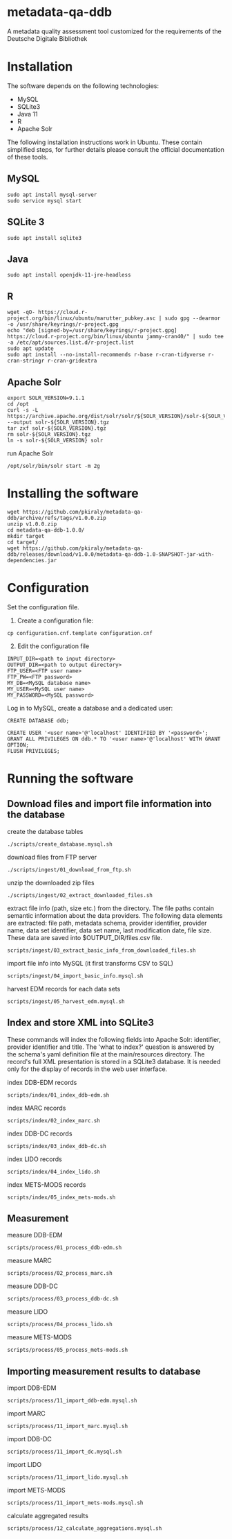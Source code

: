 # metadata-qa-ddb

A metadata quality assessment tool customized for the requirements of the Deutsche Digitale Bibliothek

# Installation

The software depends on the following technologies:

* MySQL
* SQLite3
* Java 11
* R
* Apache Solr

The following installation instructions work in Ubuntu. These contain simplified steps, for further details please consult the official documentation of these tools.

## MySQL

```
sudo apt install mysql-server
sudo service mysql start
```

## SQLite 3

```
sudo apt install sqlite3
```

## Java

```
sudo apt install openjdk-11-jre-headless
```

## R

```
wget -qO- https://cloud.r-project.org/bin/linux/ubuntu/marutter_pubkey.asc | sudo gpg --dearmor -o /usr/share/keyrings/r-project.gpg
echo "deb [signed-by=/usr/share/keyrings/r-project.gpg] https://cloud.r-project.org/bin/linux/ubuntu jammy-cran40/" | sudo tee -a /etc/apt/sources.list.d/r-project.list
sudo apt update
sudo apt install --no-install-recommends r-base r-cran-tidyverse r-cran-stringr r-cran-gridextra
```

## Apache Solr

```
export SOLR_VERSION=9.1.1
cd /opt
curl -s -L https://archive.apache.org/dist/solr/solr/${SOLR_VERSION}/solr-${SOLR_VERSION}.tgz --output solr-${SOLR_VERSION}.tgz
tar zxf solr-${SOLR_VERSION}.tgz
rm solr-${SOLR_VERSION}.tgz
ln -s solr-${SOLR_VERSION} solr
```

run Apache Solr

```
/opt/solr/bin/solr start -m 2g
```

# Installing the software

```
wget https://github.com/pkiraly/metadata-qa-ddb/archive/refs/tags/v1.0.0.zip
unzip v1.0.0.zip 
cd metadata-qa-ddb-1.0.0/
mkdir target
cd target/
wget https://github.com/pkiraly/metadata-qa-ddb/releases/download/v1.0.0/metadata-qa-ddb-1.0-SNAPSHOT-jar-with-dependencies.jar
```
 
# Configuration

Set the configuration file.

1. Create a configuration file:
```
cp configuration.cnf.template configuration.cnf
```
2. Edit the configuration file

```
INPUT_DIR=<path to input directory>
OUTPUT_DIR=<path to output directory>
FTP_USER=<FTP user name>
FTP_PW=<FTP password>
MY_DB=<MySQL database name>
MY_USER=<MySQL user name>
MY_PASSWORD=<MySQL password>
```

Log in to MySQL, create a database and a dedicated user:

```
CREATE DATABASE ddb;

CREATE USER '<user name>'@'localhost' IDENTIFIED BY '<password>';
GRANT ALL PRIVILEGES ON ddb.* TO '<user name>'@'localhost' WITH GRANT OPTION;
FLUSH PRIVILEGES;
```

# Running the software

## Download files and import file information into the database

create the database tables
```
./scripts/create_database.mysql.sh
```

download files from FTP server
```
./scripts/ingest/01_download_from_ftp.sh
```

unzip the downloaded zip files
```
./scripts/ingest/02_extract_downloaded_files.sh
```

extract file info (path, size etc.) from the directory. The file paths contain semantic information about the data providers. The following data elements are extracted: file path, metadata schema, provider identifier, provider name, data set identifier, data set name, last modification date, file size. These data are saved into $OUTPUT_DIR/files.csv file.
```
scripts/ingest/03_extract_basic_info_from_downloaded_files.sh
```

import file info into MySQL (it first transforms CSV to SQL)
```
scripts/ingest/04_import_basic_info.mysql.sh
```

harvest EDM records for each data sets
```
scripts/ingest/05_harvest_edm.mysql.sh
```

## Index and store XML into SQLite3

These commands will index the following fields into Apache Solr: identifier, provider identifier and title. The 'what to index?' question is answered by the schema's yaml definition file at the main/resources directory. The record's full XML presentation is stored in a SQLite3 database. It is needed only for the display of records in the web user interface.

index DDB-EDM records
```
scripts/index/01_index_ddb-edm.sh
```

index MARC records
```
scripts/index/02_index_marc.sh
```

index DDB-DC records
```
scripts/index/03_index_ddb-dc.sh
```

index LIDO records
```
scripts/index/04_index_lido.sh
```

index METS-MODS records
```
scripts/index/05_index_mets-mods.sh
```

## Measurement

measure DDB-EDM
```
scripts/process/01_process_ddb-edm.sh
```

measure MARC
```
scripts/process/02_process_marc.sh
```

measure DDB-DC
```
scripts/process/03_process_ddb-dc.sh
```

measure LIDO
```
scripts/process/04_process_lido.sh
```

measure METS-MODS
```
scripts/process/05_process_mets-mods.sh
```

## Importing measurement results to database


import DDB-EDM
```
scripts/process/11_import_ddb-edm.mysql.sh
```

import MARC
```
scripts/process/11_import_marc.mysql.sh
```

import DDB-DC
```
scripts/process/11_import_dc.mysql.sh
```

import LIDO
```
scripts/process/11_import_lido.mysql.sh
```

import METS-MODS
```
scripts/process/11_import_mets-mods.mysql.sh
```

calculate aggregated results
```
scripts/process/12_calculate_aggregations.mysql.sh
```
